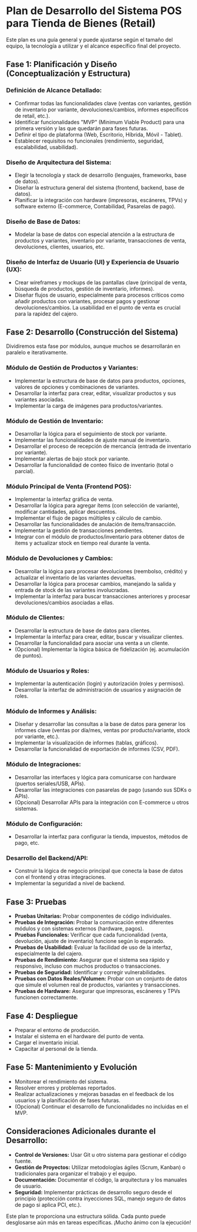 # Plan de Desarrollo del Sistema POS para Tienda de Bienes (Retail)

Este plan es una guía general y puede ajustarse según el tamaño del equipo, la tecnología a utilizar y el alcance específico final del proyecto.

## Fase 1: Planificación y Diseño (Conceptualización y Estructura)

### Definición de Alcance Detallado:
- Confirmar todas las funcionalidades clave (ventas con variantes, gestión de inventario por variante, devoluciones/cambios, informes específicos de retail, etc.).
- Identificar funcionalidades "MVP" (Minimum Viable Product) para una primera versión y las que quedarán para fases futuras.
- Definir el tipo de plataforma (Web, Escritorio, Híbrida, Móvil - Tablet).
- Establecer requisitos no funcionales (rendimiento, seguridad, escalabilidad, usabilidad).

### Diseño de Arquitectura del Sistema:
- Elegir la tecnología y stack de desarrollo (lenguajes, frameworks, base de datos).
- Diseñar la estructura general del sistema (frontend, backend, base de datos).
- Planificar la integración con hardware (impresoras, escáneres, TPVs) y software externo (E-commerce, Contabilidad, Pasarelas de pago).

### Diseño de Base de Datos:
- Modelar la base de datos con especial atención a la estructura de productos y variantes, inventario por variante, transacciones de venta, devoluciones, clientes, usuarios, etc.

### Diseño de Interfaz de Usuario (UI) y Experiencia de Usuario (UX):
- Crear wireframes y mockups de las pantallas clave (principal de venta, búsqueda de productos, gestión de inventario, informes).
- Diseñar flujos de usuario, especialmente para procesos críticos como añadir productos con variantes, procesar pagos y gestionar devoluciones/cambios. La usabilidad en el punto de venta es crucial para la rapidez del cajero.

## Fase 2: Desarrollo (Construcción del Sistema)

Dividiremos esta fase por módulos, aunque muchos se desarrollarán en paralelo e iterativamente.

### Módulo de Gestión de Productos y Variantes:
- Implementar la estructura de base de datos para productos, opciones, valores de opciones y combinaciones de variantes.
- Desarrollar la interfaz para crear, editar, visualizar productos y sus variantes asociadas.
- Implementar la carga de imágenes para productos/variantes.

### Módulo de Gestión de Inventario:
- Desarrollar la lógica para el seguimiento de stock por variante.
- Implementar las funcionalidades de ajuste manual de inventario.
- Desarrollar el proceso de recepción de mercancía (entrada de inventario por variante).
- Implementar alertas de bajo stock por variante.
- Desarrollar la funcionalidad de conteo físico de inventario (total o parcial).

### Módulo Principal de Venta (Frontend POS):
- Implementar la interfaz gráfica de venta.
- Desarrollar la lógica para agregar ítems (con selección de variante), modificar cantidades, aplicar descuentos.
- Implementar el flujo de pagos múltiples y cálculo de cambio.
- Desarrollar las funcionalidades de anulación de ítems/transacción.
- Implementar la gestión de transacciones pendientes.
- Integrar con el módulo de productos/inventario para obtener datos de ítems y actualizar stock en tiempo real durante la venta.

### Módulo de Devoluciones y Cambios:
- Desarrollar la lógica para procesar devoluciones (reembolso, crédito) y actualizar el inventario de las variantes devueltas.
- Desarrollar la lógica para procesar cambios, manejando la salida y entrada de stock de las variantes involucradas.
- Implementar la interfaz para buscar transacciones anteriores y procesar devoluciones/cambios asociadas a ellas.

### Módulo de Clientes:
- Desarrollar la estructura de base de datos para clientes.
- Implementar la interfaz para crear, editar, buscar y visualizar clientes.
- Desarrollar la funcionalidad para asociar una venta a un cliente.
- (Opcional) Implementar la lógica básica de fidelización (ej. acumulación de puntos).

### Módulo de Usuarios y Roles:
- Implementar la autenticación (login) y autorización (roles y permisos).
- Desarrollar la interfaz de administración de usuarios y asignación de roles.

### Módulo de Informes y Análisis:
- Diseñar y desarrollar las consultas a la base de datos para generar los informes clave (ventas por día/mes, ventas por producto/variante, stock por variante, etc.).
- Implementar la visualización de informes (tablas, gráficos).
- Desarrollar la funcionalidad de exportación de informes (CSV, PDF).

### Módulo de Integraciones:
- Desarrollar las interfaces y lógica para comunicarse con hardware (puertos seriales/USB, APIs).
- Desarrollar las integraciones con pasarelas de pago (usando sus SDKs o APIs).
- (Opcional) Desarrollar APIs para la integración con E-commerce u otros sistemas.

### Módulo de Configuración:
- Desarrollar la interfaz para configurar la tienda, impuestos, métodos de pago, etc.

### Desarrollo del Backend/API:
- Construir la lógica de negocio principal que conecta la base de datos con el frontend y otras integraciones.
- Implementar la seguridad a nivel de backend.

## Fase 3: Pruebas

- **Pruebas Unitarias:** Probar componentes de código individuales.
- **Pruebas de Integración:** Probar la comunicación entre diferentes módulos y con sistemas externos (hardware, pagos).
- **Pruebas Funcionales:** Verificar que cada funcionalidad (venta, devolución, ajuste de inventario) funcione según lo esperado.
- **Pruebas de Usabilidad:** Evaluar la facilidad de uso de la interfaz, especialmente la del cajero.
- **Pruebas de Rendimiento:** Asegurar que el sistema sea rápido y responsivo, incluso con muchos productos o transacciones.
- **Pruebas de Seguridad:** Identificar y corregir vulnerabilidades.
- **Pruebas con Datos Reales/Volumen:** Probar con un conjunto de datos que simule el volumen real de productos, variantes y transacciones.
- **Pruebas de Hardware:** Asegurar que impresoras, escáneres y TPVs funcionen correctamente.

## Fase 4: Despliegue

- Preparar el entorno de producción.
- Instalar el sistema en el hardware del punto de venta.
- Cargar el inventario inicial.
- Capacitar al personal de la tienda.

## Fase 5: Mantenimiento y Evolución

- Monitorear el rendimiento del sistema.
- Resolver errores y problemas reportados.
- Realizar actualizaciones y mejoras basadas en el feedback de los usuarios y la planificación de fases futuras.
- (Opcional) Continuar el desarrollo de funcionalidades no incluidas en el MVP.

## Consideraciones Adicionales durante el Desarrollo:

- **Control de Versiones:** Usar Git u otro sistema para gestionar el código fuente.
- **Gestión de Proyectos:** Utilizar metodologías ágiles (Scrum, Kanban) o tradicionales para organizar el trabajo y el equipo.
- **Documentación:** Documentar el código, la arquitectura y los manuales de usuario.
- **Seguridad:** Implementar prácticas de desarrollo seguro desde el principio (protección contra inyecciones SQL, manejo seguro de datos de pago si aplica PCI, etc.).

Este plan te proporciona una estructura sólida. Cada punto puede desglosarse aún más en tareas específicas. ¡Mucho ánimo con la ejecución!